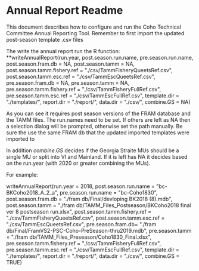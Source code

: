 # Annual Report Readme

This document describes how to configure and run the Coho Technical Committee Annual Reporting Tool.  Remember to first import the updated post-season template .csv files

The write the annual report run the R function:
**writeAnnualReport(run.year, post.season.run.name, pre.season.run.name,
                              post.season.fram.db = NA,
                              post.season.tamm = NA,
                              post.season.tamm.fishery.ref = "./csv/TammFisheryQueetsRef.csv",
                              post.season.tamm.esc.ref = "./csv/TammEscQueetsRef.csv",
                              pre.season.fram.db = NA,
                              pre.season.tamm = NA,
                              pre.season.tamm.fishery.ref = "./csv/TammFisheryFullRef.csv",
                              pre.season.tamm.esc.ref = "./csv/TammEscFullRef.csv",
                              template.dir = "./templates/",
                              report.dir = "./report/",
                              data.dir = "./csv/",
                              combine.GS = NA)
						

As you can see it requires post season versions of the FRAM database and the TAMM files.  The run.names need to be set.  If others are left as NA then a selection dialog will be prompted, otherwise set the path manually. Be sure the use the same FRAM db that the updated imported templates were imported to

In addition *combine.GS* decides if the Georgia Straite MUs should be a single MU or split into VI and Mainland.  If it is left has NA it decides based on the run.year (with 2020 or greater combining the MUs).  

For example:

writeAnnualReport(run.year = 2018,
                  post.season.run.name = "bc-BKCoho2018_A_2_a",
                  pre.season.run.name = "bc-Coho1830",
                  post.season.fram.db = "./fram db/Final/devloping BK2018 (8).mdb",
                  post.season.tamm = "./fram db/TAMM_Files_Postseason/BKCoho2018 final ver 8 postseason run.xlsx",
                  post.season.tamm.fishery.ref = "./csv/TammFisheryQueetsRef.csv",
                  post.season.tamm.esc.ref = "./csv/TammEscQueetsRef.csv",
                  pre.season.fram.db= "./fram db/Final/FramVS2-PSC-Coho-PreSeason-thru2019.mdb",
                  pre.season.tamm = "./fram db/TAMM_Files_Preseason/Coho1830_Final.xlsx",
                  pre.season.tamm.fishery.ref = "./csv/TammFisheryFullRef.csv",
                  pre.season.tamm.esc.ref = "./csv/TammEscFullRef.csv",
                  template.dir = "./templates/",
                  report.dir = "./report/",
                  data.dir = "./csv/",
                  combine.GS = TRUE)




